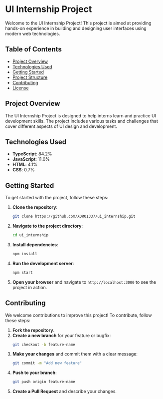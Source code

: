 # UI Internship Project

Welcome to the UI Internship Project! This project is aimed at providing hands-on experience in building and designing user interfaces using modern web technologies.

## Table of Contents
- [Project Overview](#project-overview)
- [Technologies Used](#technologies-used)
- [Getting Started](#getting-started)
- [Project Structure](#project-structure)
- [Contributing](#contributing)
- [License](#license)

## Project Overview
The UI Internship Project is designed to help interns learn and practice UI development skills. The project includes various tasks and challenges that cover different aspects of UI design and development.

## Technologies Used
- **TypeScript**: 84.2%
- **JavaScript**: 11.0%
- **HTML**: 4.1%
- **CSS**: 0.7%

## Getting Started
To get started with the project, follow these steps:

1. **Clone the repository**:
    ```bash
    git clone https://github.com/XORO1337/ui_internship.git
    ```

2. **Navigate to the project directory**:
    ```bash
    cd ui_internship
    ```

3. **Install dependencies**:
    ```bash
    npm install
    ```

4. **Run the development server**:
    ```bash
    npm start
    ```

5. **Open your browser** and navigate to `http://localhost:3000` to see the project in action.


## Contributing
We welcome contributions to improve this project! To contribute, follow these steps:

1. **Fork the repository**.
2. **Create a new branch** for your feature or bugfix:
    ```bash
    git checkout -b feature-name
    ```
3. **Make your changes** and commit them with a clear message:
    ```bash
    git commit -m "Add new feature"
    ```
4. **Push to your branch**:
    ```bash
    git push origin feature-name
    ```
5. **Create a Pull Request** and describe your changes.
